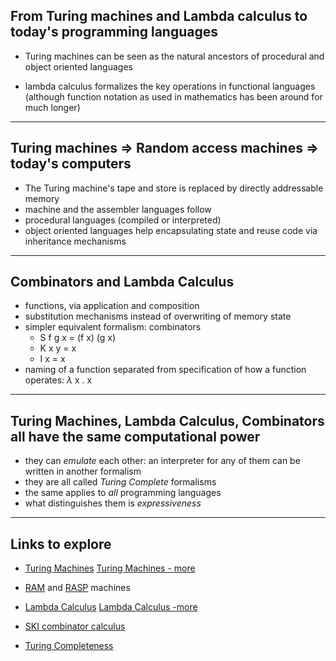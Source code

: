 <!-- $theme: gaia -->

## From Turing machines and Lambda calculus to today's programming languages

* Turing machines can be seen as the natural ancestors of procedural and object oriented languages

* lambda calculus formalizes the key operations in functional languages (although function notation as used in mathematics has been around for much longer)

---
## Turing machines $\Rightarrow$ Random access machines  $\Rightarrow$ today's computers
- The Turing machine's tape and store is replaced by directly addressable memory
- machine and the assembler languages follow
- procedural languages (compiled or interpreted)
- object oriented languages help encapsulating state and reuse code via inheritance mechanisms

---
## Combinators and Lambda Calculus

* functions, via application and composition
* substitution mechanisms instead of overwriting of memory state
* simpler equivalent formalism: combinators
	* S f g x = (f x) (g x)
	* K x y = x
	* I x = x
* naming of a function separated from specification of how a function operates: $\lambda$ x . x


---
## Turing Machines, Lambda Calculus, Combinators all have the same computational power

* they can *emulate* each other: an interpreter for any of them can be written in another formalism
* they are all called *Turing Complete* formalisms
* the same applies to *all* programming languages
* what distinguishes them is *expressiveness*

---
## Links to explore

* [Turing Machines](https://www.cl.cam.ac.uk/projects/raspberrypi/tutorials/turing-machine/one.html) [Turing Machines - more](https://en.wikipedia.org/wiki/Turing_machine)

* [RAM](https://en.wikipedia.org/wiki/Random-access_machine) and [RASP](https://en.wikipedia.org/wiki/Random-access_stored-program_machine) machines
* [Lambda Calculus](https://en.wikipedia.org/wiki/Lambda_calculus)  [Lambda Calculus -more](https://www.inf.fu-berlin.de/lehre/WS03/alpi/lambda.pdf)
* [SKI combinator calculus](https://en.wikipedia.org/wiki/SKI_combinator_calculus)
* [Turing Completeness](https://en.wikipedia.org/wiki/Turing_completeness)

